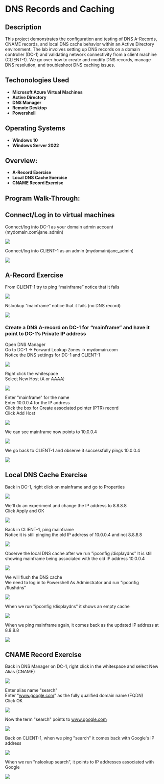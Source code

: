 <h1>DNS Records and Caching </h1>

<h2>Description</h2>
This project demonstrates the configuration and testing of DNS A-Records, CNAME records, and local DNS cache behavior within an Active Directory environment. The lab involves setting up DNS records on a domain controller (DC-1) and validating network connectivity from a client machine (CLIENT-1). We go over how to create and modify DNS records, manage DNS resolution, and troubleshoot DNS caching issues.
<br />

<h2>Techonologies Used</h2>

- <b>Microsoft Azure Virtual Machines</b>
- <b>Active Directory</b>
- <b>DNS Manager</b>
- <b>Remote Desktop</b>
- <b>Powershell</b>

<h2>Operating Systems</h2>

- <b>Windows 10</b>
- <b>Windows Server 2022</b>

<h2>Overview:</h2>

- <b>A-Record Exercise</b> 
- <b>Local DNS Cache Exercise</b>
- <b>CNAME Record Exercise</b>

<h2>Program Walk-Through:</h2>

<h2>Connect/Log in to virtual machines</h2>

Connect/log into DC-1 as your domain admin account (mydomain.com\jane_admin) <br/>

![](https://github.com/rbrianshutt/dns/blob/main/DNS/1%20Connect%20to%20dc1%20vm.PNG)
<br />

Connect/log into CLIENT-1 as an admin (mydomain\jane_admin) <br/>

![](https://github.com/rbrianshutt/dns/blob/main/DNS/2%20Connect%20to%20client1%20vm.PNG)
<br />

<h2>A-Record Exercise</h2>

From CLIENT-1 try to ping “mainframe” notice that it fails <br/>

![](https://github.com/rbrianshutt/dns/blob/main/DNS/3%20client1%20ping%20mainframe%20fail.PNG)
<br />

Nslookup “mainframe” notice that it fails (no DNS record)  <br/>

![](https://github.com/rbrianshutt/dns/blob/main/DNS/4%20nslookup%20mainframe%20cant%20find.PNG)
<br />

<h3>Create a DNS A-record on DC-1 for “mainframe” and have it point to DC-1’s Private IP address</h3>

Open DNS Manager <br/>
Go to DC-1 -> Forward Lookup Zones -> mydomain.com <br/>
Notice the DNS settings for DC-1 and CLIENT-1 <br/>

![](https://github.com/rbrianshutt/dns/blob/main/DNS/5%20dc1%20dns%20manager.PNG)
<br />

Right click the whitespace  <br/>
Select New Host (A or AAAA) <br/>

![](https://github.com/rbrianshutt/dns/blob/main/DNS/5.2%20right%20click%20new%20host%20a.png)
<br />

Enter "mainframe" for the name  <br/>
Enter 10.0.0.4 for the IP address <br/>
Click the box for Create associated pointer (PTR) record  <br/>
Click Add Host  <br/>

![](https://github.com/rbrianshutt/dns/blob/main/DNS/5.3%20new%20host%20mainframe.PNG)
<br />

We can see mainframe now points to 10.0.0.4  <br/>

![](https://github.com/rbrianshutt/dns/blob/main/DNS/5.4%20mainframe%20points%20to%20ip10004.PNG)
<br />

We go back to CLIENT-1 and observe it successfully pings 10.0.0.4 <br/>

![](https://github.com/rbrianshutt/dns/blob/main/DNS/6%20client1%20ping%20mainframe%20success.PNG)
<br />

<h2>Local DNS Cache Exercise</h2>

Back in DC-1, right click on mainframe and go to Properties <br/>


![](https://github.com/rbrianshutt/dns/blob/main/DNS/7.1%20dc1%20right%20click%20properties.PNG)
<br />

We'll do an experiment and change the IP address to 8.8.8.8 <br/>
Click Apply and OK <br/>

![](https://github.com/rbrianshutt/dns/blob/main/DNS/7.2%20change%20ip%20address%20to%208888.PNG)
<br />

Back in CLIENT-1, ping mainframe  <br/>
Notice it is still pinging the old IP address of 10.0.0.4 and not 8.8.8.8  <br/>

![](https://github.com/rbrianshutt/dns/blob/main/DNS/8.1%20client1%20ping%20mainframe%20still%20old%20ip%2010004.PNG)
<br />

Observe the local DNS cache after we run "ipconfig /displaydns"
It is still showing mainframe being associated with the old IP address 10.0.0.4   <br/>

![](https://github.com/rbrianshutt/dns/blob/main/DNS/9%20ipconfig%20displaydns.PNG)
<br />

We will flush the DNS cache<br/>
We need to log in to Powershell As Adminstrator and run "ipconfig /flushdns"

![](https://github.com/rbrianshutt/dns/blob/main/DNS/10%20as%20admin%20ipconfig%20flushdns.PNG)
<br />

When we run "ipconfig /displaydns" it shows an empty cache<br/>

![](https://github.com/rbrianshutt/dns/blob/main/DNS/11%20run%20ipconfig%20displaydns%20observe%20cache%20empty.PNG)
<br />

When we ping mainframe again, it comes back as the updated IP address at 8.8.8.8  <br/>

![](https://github.com/rbrianshutt/dns/blob/main/DNS/12%20ping%20mainframe%20new%20ip%20shows%20up.PNG)
<br />

<h2>CNAME Record Exercise</h2>

Back in DNS Manager on DC-1, right click in the whitespace and select New Alias (CNAME)  <br/>

![](https://github.com/rbrianshutt/dns/blob/main/DNS/13.1%20dc1%20right%20click%20new%20alias%20cname.png)
<br />

Enter alias name "search"   <br/>
Enter "www.google.com" as the fully qualified domain name (FQDN)  <br/>
Click OK  <br/>

![](https://github.com/rbrianshutt/dns/blob/main/DNS/13.2%20alias%20name%20search%20to%20wwwgooglecom.PNG)
<br />

Now the term "search" points to www.google.com <br/>

![](https://github.com/rbrianshutt/dns/blob/main/DNS/13.3%20search%20is%20alias%20cname.PNG)
<br />

Back on CLIENT-1, when we ping "search" it comes back with Google's IP address  <br/>

![](https://github.com/rbrianshutt/dns/blob/main/DNS/14%20client1%20ping%20search.PNG)
<br />

When we run "nslookup search", it points to IP addresses associated with Google <br/>

![](https://github.com/rbrianshutt/dns/blob/main/DNS/15%20nslookup%20search.PNG)
<br />


